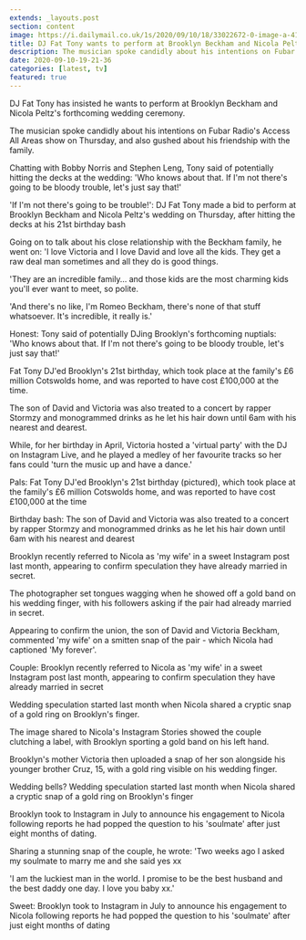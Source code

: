 ```yaml
---
extends: _layouts.post
section: content
image: https://i.dailymail.co.uk/1s/2020/09/10/18/33022672-0-image-a-41_1599760528361.jpg 
title: DJ Fat Tony wants to perform at Brooklyn Beckham and Nicola Peltzs wedding 
description: The musician spoke candidly about his intentions on Fubar Radios Access All Areas show on Thursday, and also gushed about his friendship with the family. 
date: 2020-09-10-19-21-36 
categories: [latest, tv] 
featured: true 
--- 
```

DJ Fat Tony has insisted he wants to perform at Brooklyn Beckham and Nicola Peltz's forthcoming wedding ceremony. 

The musician spoke candidly about his intentions on Fubar Radio's Access All Areas show on Thursday, and also gushed about his friendship with the family.

Chatting with Bobby Norris and Stephen Leng, Tony said of potentially hitting the decks at the wedding: 'Who knows about that. If I'm not there's going to be bloody trouble, let's just say that!'

'If I'm not there's going to be trouble!': DJ Fat Tony made a bid to perform at Brooklyn Beckham and Nicola Peltz's wedding on Thursday, after hitting the decks at his 21st birthday bash

Going on to talk about his close relationship with the Beckham family, he went on: 'I love Victoria and I love David and love all the kids. They get a raw deal man sometimes and all they do is good things.

'They are an incredible family… and those kids are the most charming kids you'll ever want to meet, so polite. 

'And there's no like, I'm Romeo Beckham, there's none of that stuff whatsoever. It's incredible, it really is.'

Honest: Tony said of potentially DJing Brooklyn's forthcoming nuptials: 'Who knows about that. If I'm not there's going to be bloody trouble, let's just say that!'

Fat Tony DJ'ed Brooklyn's 21st birthday, which took place at the family's £6 million Cotswolds home, and was reported to have cost £100,000 at the time.  

The son of David and Victoria was also treated to a concert by rapper Stormzy and monogrammed drinks as he let his hair down until 6am with his nearest and dearest. 

While, for her birthday in April, Victoria hosted a 'virtual party' with the DJ on Instagram Live, and he played a medley of her favourite tracks so her fans could 'turn the music up and have a dance.' 

Pals: Fat Tony DJ'ed Brooklyn's 21st birthday (pictured), which took place at the family's £6 million Cotswolds home, and was reported to have cost £100,000 at the time

Birthday bash: The son of David and Victoria was also treated to a concert by rapper Stormzy and monogrammed drinks as he let his hair down until 6am with his nearest and dearest

Brooklyn recently referred to Nicola as 'my wife' in a sweet Instagram post last month, appearing to confirm speculation they have already married in secret.  

The photographer set tongues wagging when he showed off a gold band on his wedding finger, with his followers asking if the pair had already married in secret.

Appearing to confirm the union, the son of David and Victoria Beckham, commented 'my wife' on a smitten snap of the pair - which Nicola had captioned 'My forever'.

Couple: Brooklyn recently referred to Nicola as 'my wife' in a sweet Instagram post last month, appearing to confirm speculation they have already married in secret

Wedding speculation started last month when Nicola shared a cryptic snap of a gold ring on Brooklyn's finger. 

The image shared to Nicola's Instagram Stories showed the couple clutching a label, with Brooklyn sporting a gold band on his left hand.   

Brooklyn's mother Victoria then uploaded a snap of her son alongside his younger brother Cruz, 15, with a gold ring visible on his wedding finger.

Wedding bells? Wedding speculation started last month when Nicola shared a cryptic snap of a gold ring on Brooklyn's finger

Brooklyn took to Instagram in July to announce his engagement to Nicola following reports he had popped the question to his 'soulmate' after just eight months of dating.

Sharing a stunning snap of the couple, he wrote: 'Two weeks ago I asked my soulmate to marry me and she said yes xx

'I am the luckiest man in the world. I promise to be the best husband and the best daddy one day. I love you baby xx.'

Sweet: Brooklyn took to Instagram in July to announce his engagement to Nicola following reports he had popped the question to his 'soulmate' after just eight months of dating 

